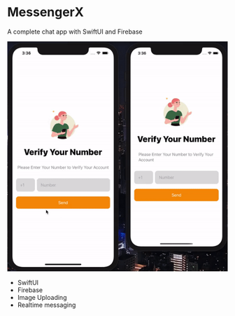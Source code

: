 # MessengerX
A complete chat app with SwiftUI and Firebase

![](messengerx-demo.gif)


* SwiftUI
* Firebase
* Image Uploading
* Realtime messaging
